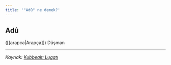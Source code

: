 ```yaml
---
title: '"Adû" ne demek?'
---
```


## Adû
([[arapca|Arapça]]) Düşman

---
*Kaynak: [Kubbealtı Lugatı](https://www.lugatim.com/s/adu)*